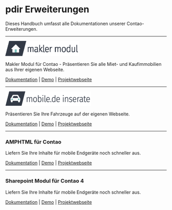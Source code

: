 # pdir Erweiterungen

Dieses Handbuch umfasst alle Dokumentationen unserer Contao-Erweiterungen.  



---

![](img/maklermodul_logo-230px.png)

Makler Modul für Contao - Präsentieren Sie alle Miet- und Kaufimmobilien aus Ihrer eigenen Webseite.

[Dokumentation](https://docs.maklermodul.de/) | [Demo](http://www.maklermodul.de/immoliste.html) | [Projektwebseite](https://www.maklermodul.de/)

---

![](img/mobilemodul_logo_267x45px.png)

Präsentieren Sie Ihre Fahrzeuge auf der eigenen Webseite.

[Dokumentation](mobilede/mobilede_inserate.html) | [Demo](http://demo.pdir.de/mobile-de-inserate-demo.html) | [Projektwebseite](https://pdir.de/mobile-de-integration-fuer-contao-cms.html)

---


### AMPHTML für Contao

Liefern Sie Ihre Inhalte für mobile Endgeräte noch schneller aus.

[Dokumentation](amphtml/amphtml.html) | [Demo](http://demo.pdir.de/?amp) | [Projektwebseite](https://pdir.de/news/amphtml-beschleunigte-mobile-seiten-fuer-contao.html)

---


### Sharepoint Modul für Contao 4

Liefern Sie Ihre Inhalte für mobile Endgeräte noch schneller aus.

[Dokumentation](amphtml/amphtml.html) | [Demo](http://demo.pdir.de/?amp) | [Projektwebseite](https://pdir.de/news/amphtml-beschleunigte-mobile-seiten-fuer-contao.html)



